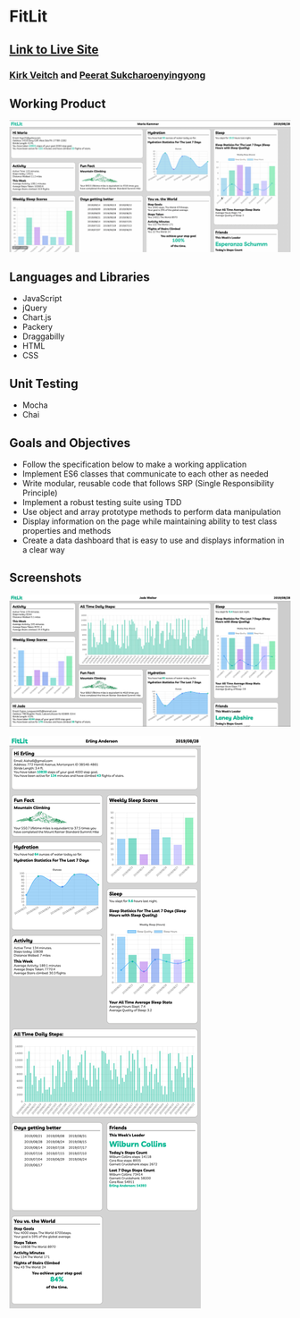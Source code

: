 # FitLit

## [Link to Live Site](https://peeratmac.github.io/fitlit/src/index.html)

### [Kirk Veitch](https://github.com/kveitch) and [Peerat Sukcharoenyingyong](https://github.com/peeratmac)

## Working Product

![working-product-gif](screenshots/working-product.gif)

## Languages and Libraries

- JavaScript
- jQuery
- Chart.js
- Packery
- Draggabilly
- HTML
- CSS

## Unit Testing

- Mocha
- Chai

## Goals and Objectives

- Follow the specification below to make a working application
- Implement ES6 classes that communicate to each other as needed
- Write modular, reusable code that follows SRP (Single Responsibility Principle)
- Implement a robust testing suite using TDD
- Use object and array prototype methods to perform data manipulation
- Display information on the page while maintaining ability to test class properties and methods
- Create a data dashboard that is easy to use and displays information in a clear way

## Screenshots

![desktop-view-1](screenshots/desktop-view-1.png)

![desktop-view-2](screenshots/desktop-view-2.png)
